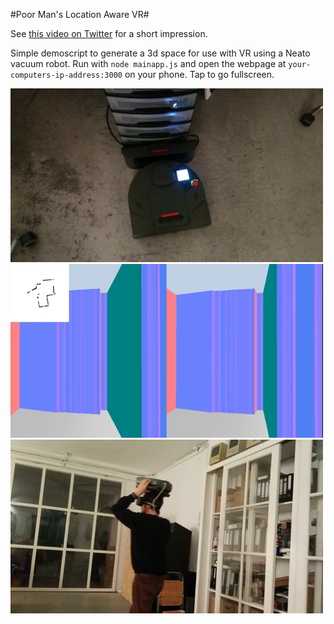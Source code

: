 #Poor Man's Location Aware VR#

See [this video on Twitter](https://twitter.com/JaspervanLoenen/status/792113321000435713) for a short impression.


Simple demoscript to generate a 3d space for use with VR using a Neato vacuum robot. Run with `node mainapp.js` and open the webpage at `your-computers-ip-address:3000` on your phone. Tap to go fullscreen.


[![robot](media/img1.png)](https://twitter.com/JaspervanLoenen/status/792113321000435713)
[![space](media/img2.png)](https://twitter.com/JaspervanLoenen/status/792113321000435713)
[![walking-with-a-robot-on-your-head](media/img3.png)](https://twitter.com/JaspervanLoenen/status/792113321000435713)
